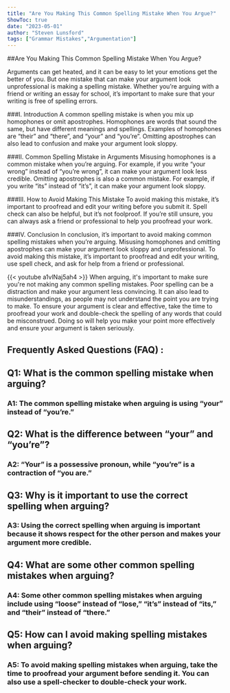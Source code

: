 ```yaml
---
title: "Are You Making This Common Spelling Mistake When You Argue?"
ShowToc: true 
date: "2023-05-01"
author: "Steven Lunsford" 
tags: ["Grammar Mistakes","Argumentation"]
---
```

##Are You Making This Common Spelling Mistake When You Argue?

Arguments can get heated, and it can be easy to let your emotions get the better of you. But one mistake that can make your argument look unprofessional is making a spelling mistake. Whether you’re arguing with a friend or writing an essay for school, it’s important to make sure that your writing is free of spelling errors.

###I. Introduction 
A common spelling mistake is when you mix up homophones or omit apostrophes. Homophones are words that sound the same, but have different meanings and spellings. Examples of homophones are “their” and “there”, and “your” and “you’re”. Omitting apostrophes can also lead to confusion and make your argument look sloppy. 

###II. Common Spelling Mistake in Arguments 
Misusing homophones is a common mistake when you’re arguing. For example, if you write “your wrong” instead of “you’re wrong”, it can make your argument look less credible. Omitting apostrophes is also a common mistake. For example, if you write “its” instead of “it’s”, it can make your argument look sloppy. 

###III. How to Avoid Making This Mistake 
To avoid making this mistake, it’s important to proofread and edit your writing before you submit it. Spell check can also be helpful, but it’s not foolproof. If you’re still unsure, you can always ask a friend or professional to help you proofread your work. 

###IV. Conclusion 
In conclusion, it’s important to avoid making common spelling mistakes when you’re arguing. Misusing homophones and omitting apostrophes can make your argument look sloppy and unprofessional. To avoid making this mistake, it’s important to proofread and edit your writing, use spell check, and ask for help from a friend or professional.

{{< youtube a1vlNaj5ah4 >}} 
When arguing, it's important to make sure you're not making any common spelling mistakes. Poor spelling can be a distraction and make your argument less convincing. It can also lead to misunderstandings, as people may not understand the point you are trying to make. To ensure your argument is clear and effective, take the time to proofread your work and double-check the spelling of any words that could be misconstrued. Doing so will help you make your point more effectively and ensure your argument is taken seriously.

## Frequently Asked Questions (FAQ) :
<h2>Q1: What is the common spelling mistake when arguing?</h2>

<h3>A1: The common spelling mistake when arguing is using “your” instead of “you’re.”</h3>

<h2>Q2: What is the difference between “your” and “you’re”?</h2>

<h3>A2: “Your” is a possessive pronoun, while “you’re” is a contraction of “you are.”</h3>

<h2>Q3: Why is it important to use the correct spelling when arguing?</h2>

<h3>A3: Using the correct spelling when arguing is important because it shows respect for the other person and makes your argument more credible.</h3>

<h2>Q4: What are some other common spelling mistakes when arguing?</h2>

<h3>A4: Some other common spelling mistakes when arguing include using “loose” instead of “lose,” “it’s” instead of “its,” and “their” instead of “there.”</h3>

<h2>Q5: How can I avoid making spelling mistakes when arguing?</h2>

<h3>A5: To avoid making spelling mistakes when arguing, take the time to proofread your argument before sending it. You can also use a spell-checker to double-check your work.</h3>





